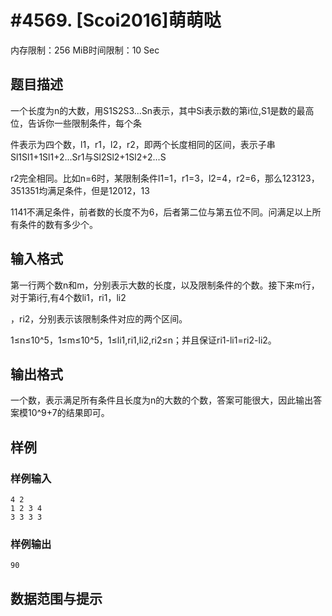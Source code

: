 # #4569. [Scoi2016]萌萌哒

内存限制：256 MiB时间限制：10 Sec

## 题目描述

一个长度为n的大数，用S1S2S3...Sn表示，其中Si表示数的第i位,S1是数的最高位，告诉你一些限制条件，每个条

件表示为四个数，l1，r1，l2，r2，即两个长度相同的区间，表示子串Sl1Sl1+1Sl1+2...Sr1与Sl2Sl2+1Sl2+2...S

r2完全相同。比如n=6时，某限制条件l1=1，r1=3，l2=4，r2=6，那么123123，351351均满足条件，但是12012，13

1141不满足条件，前者数的长度不为6，后者第二位与第五位不同。问满足以上所有条件的数有多少个。

## 输入格式

第一行两个数n和m，分别表示大数的长度，以及限制条件的个数。接下来m行，对于第i行,有4个数li1，ri1，li2

，ri2，分别表示该限制条件对应的两个区间。

1&le;n&le;10^5，1&le;m&le;10^5，1&le;li1,ri1,li2,ri2&le;n；并且保证ri1-li1=ri2-li2。

## 输出格式

 一个数，表示满足所有条件且长度为n的大数的个数，答案可能很大，因此输出答案模10^9+7的结果即可。

## 样例

### 样例输入

    
    4 2
    1 2 3 4 
    3 3 3 3
    

### 样例输出

    
    90
    

## 数据范围与提示

